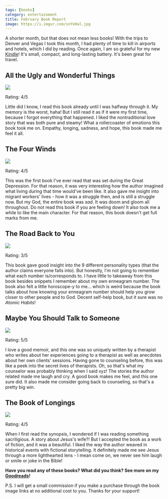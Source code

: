 ```yaml
---
tags: [books]
category: entertainment
title: February Book Report
image: https://i.imgur.com/snYeHal.jpg
---
```


A shorter month, but that does not mean less books! With the trips to Denver and Vegas I took this month, I had plenty of time to kill in airports and hotels, which I did by reading. Once again, I am so grateful for my new [Kindle](https://amzn.to/34RBj4k)! It's small, compact, and long-lasting battery. It's been great for travel.

## All the Ugly and Wonderful Things

<a href="https://www.amazon.com/All-Ugly-Wonderful-Things-Novel-ebook/dp/B01ARRWOOU?adid=082VK13VJJCZTQYGWWCZ&campaign=211041&keywords=All+the+Ugly+and+Wonderful+Things&qid=1645309475&s=books&sr=1-1&linkCode=li3&tag=jessicapei-20&linkId=34c4d8c39ad2fffcc668dd6eabcfb388&language=en_US&ref_=as_li_ss_il" target="_blank"><img border="0" src="//ws-na.amazon-adsystem.com/widgets/q?_encoding=UTF8&ASIN=B01ARRWOOU&Format=_SL250_&ID=AsinImage&MarketPlace=US&ServiceVersion=20070822&WS=1&tag=jessicapei-20&language=en_US" ></a><img src="https://ir-na.amazon-adsystem.com/e/ir?t=jessicapei-20&language=en_US&l=li3&o=1&a=B01ARRWOOU" width="1" height="1" border="0" alt="" style="border:none !important; margin:0px !important;" />

Rating: 4/5

Little did I know, I read this book already until I was halfway through it. My memory is the worst, haha! But I still read it as if it were my first time, because I forgot everything that happened. I liked the nontraditional love story that was both pure and steamy! What a rollercoaster of emotions this book took me on. Empathy, longing, sadness, and hope, this book made me feel it all.

## The Four Winds

<a href="https://www.amazon.com/gp/product/B087ZXSPGJ?ie=UTF8&SubscriptionId=1MGPYB6YW3HWK55XCGG2&linkCode=li3&tag=jessicapei-20&linkId=0a3af823f47bacea1d3f26de03053db9&language=en_US&ref_=as_li_ss_il" target="_blank"><img border="0" src="//ws-na.amazon-adsystem.com/widgets/q?_encoding=UTF8&ASIN=B087ZXSPGJ&Format=_SL250_&ID=AsinImage&MarketPlace=US&ServiceVersion=20070822&WS=1&tag=jessicapei-20&language=en_US" ></a><img src="https://ir-na.amazon-adsystem.com/e/ir?t=jessicapei-20&language=en_US&l=li3&o=1&a=B087ZXSPGJ" width="1" height="1" border="0" alt="" style="border:none !important; margin:0px !important;" />

Rating: 4/5

This was the first book I've ever read that was set during the Great Depression. For that reason, it was very interesting how the author imagined what living during that time would've been like. It also gave me insight into migrant workers' lives - how it was a struggle then, and is still a struggle now. But my God, the entire book was *sad.* It was doom and gloom all throughout. Do not read this book if you are feeling down! It also took me a while to like the main character. For that reason, this book doesn't get full marks from me.

## The Road Back to You

<a href="https://www.amazon.com/gp/product/0830846190?ie=UTF8&SubscriptionId=1MGPYB6YW3HWK55XCGG2&linkCode=li3&tag=jessicapei-20&linkId=8a38802f8bbd9a1caa9e4252340691f7&language=en_US&ref_=as_li_ss_il" target="_blank"><img border="0" src="//ws-na.amazon-adsystem.com/widgets/q?_encoding=UTF8&ASIN=0830846190&Format=_SL250_&ID=AsinImage&MarketPlace=US&ServiceVersion=20070822&WS=1&tag=jessicapei-20&language=en_US" ></a><img src="https://ir-na.amazon-adsystem.com/e/ir?t=jessicapei-20&language=en_US&l=li3&o=1&a=0830846190" width="1" height="1" border="0" alt="" style="border:none !important; margin:0px !important;" />

Rating: 3/5

This book gave good insight into the 9 different personality types (that the author claims everyone falls into). But honestly, I'm not going to remember what each number is/corresponds to. I have little to takeaway from this book besides snippets I remember about my own enneagram number. The book also felt a little horoscope-y to me... which is weird because the book talks about how knowing your enneagram number should help you grow closer to other people and to God. Decent self-help book, but it sure was no *Atomic Habits*!

## Maybe You Should Talk to Someone

<a href="https://www.amazon.com/gp/product/1328662055?ie=UTF8&SubscriptionId=1MGPYB6YW3HWK55XCGG2&linkCode=li3&tag=jessicapei-20&linkId=4bb735e0023a0effc8c98617432e5b20&language=en_US&ref_=as_li_ss_il" target="_blank"><img border="0" src="//ws-na.amazon-adsystem.com/widgets/q?_encoding=UTF8&ASIN=1328662055&Format=_SL250_&ID=AsinImage&MarketPlace=US&ServiceVersion=20070822&WS=1&tag=jessicapei-20&language=en_US" ></a><img src="https://ir-na.amazon-adsystem.com/e/ir?t=jessicapei-20&language=en_US&l=li3&o=1&a=1328662055" width="1" height="1" border="0" alt="" style="border:none !important; margin:0px !important;" />

Rating: 5/5

I love a good memoir, and this one was so uniquely written by a therapist who writes about her experiences going to a therapist as well as anecdotes about her own clients' sessions. Having gone to counseling before, this was like a peek into the secret lives of therapists. Oh, so that's what my counselor was probably thinking when I said xyz! The stories the author related made me laugh and cry. A good book makes me feel, and this one sure did. It also made me consider going back to counseling, so that's a pretty big win.

## The Book of Longings

<a href="https://www.amazon.com/gp/product/B07YRTC6WV?ie=UTF8&SubscriptionId=1MGPYB6YW3HWK55XCGG2&linkCode=li3&tag=jessicapei-20&linkId=9f9f181a7094360c43eeffa5b3fb3b3c&language=en_US&ref_=as_li_ss_il" target="_blank"><img border="0" src="//ws-na.amazon-adsystem.com/widgets/q?_encoding=UTF8&ASIN=B07YRTC6WV&Format=_SL250_&ID=AsinImage&MarketPlace=US&ServiceVersion=20070822&WS=1&tag=jessicapei-20&language=en_US" ></a><img src="https://ir-na.amazon-adsystem.com/e/ir?t=jessicapei-20&language=en_US&l=li3&o=1&a=B07YRTC6WV" width="1" height="1" border="0" alt="" style="border:none !important; margin:0px !important;" />

Rating: 4/5

When I first read the synopsis, I wondered if I was reading something sacriligious. A story about Jesus's wife?! But I accepted the book as a work of fiction, and it was a beautiful. I liked the way the author weaved in historical events with fictional storytelling. It definitely made me see Jesus through a more lighthearted lens - I mean come on, we never see him laugh or smile or joke in the Bible!

**Have you read any of these books? What did you think? See more on my [Goodreads](https://www.goodreads.com/user/show/7454797-jessica)!**

P.S. I will get a small commission if you make a purchase through the book image links at no additional cost to you. Thanks for your support!